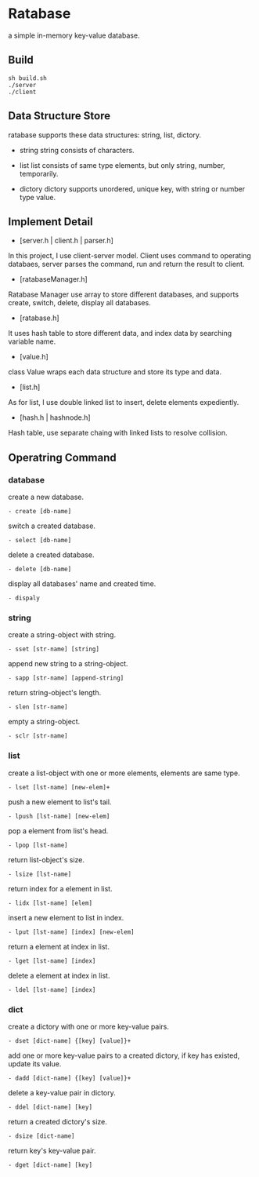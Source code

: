 # Ratabase

a simple in-memory key-value database.

## Build

```
sh build.sh
./server
./client
```

## Data Structure Store

ratabase supports these data structures: string, list, dictory.

- string
string consists of characters.

- list
list consists of same type elements, but only string, number, temporarily.

- dictory
dictory supports unordered, unique key, with string or number type value.

## Implement Detail

- [server.h | client.h | parser.h]

In this project, I use client-server model. Client uses command to operating databaes, server parses the command, run and return the result to client.

- [ratabaseManager.h]

Ratabase Manager use array to store different databases, and supports create, switch, delete, display all databases.

- [ratabase.h]

It uses hash table to store different data, and index data by searching variable name.

- [value.h]

class Value wraps each data structure and store its type and data.

- [list.h]

As for list, I use double linked list to insert, delete elements expediently.

- [hash.h | hashnode.h]

Hash table, use separate chaing with linked lists to resolve collision.

## Operatring Command

### database

create a new database.
```
- create [db-name]
```

switch a created database.
```
- select [db-name]
```

delete a created database.
```
- delete [db-name]
```

display all databases' name and created time.
```
- dispaly
```

### string

create a string-object with string.
```
- sset [str-name] [string]
```

append new string to a string-object.
```
- sapp [str-name] [append-string]
```

return string-object's length.
```
- slen [str-name]
```

empty a string-object.
```
- sclr [str-name]
```

### list

create a list-object with one or more elements, elements are same type.
```
- lset [lst-name] [new-elem]+
```

push a new element to list's tail.
```
- lpush [lst-name] [new-elem]
```

pop a element from list's head.
```
- lpop [lst-name]
```

return list-object's size.
```
- lsize [lst-name]
```

return index for a element in list.
```
- lidx [lst-name] [elem]
```

insert a new element to list in index.
```
- lput [lst-name] [index] [new-elem]
```

return a element at index in list.
```
- lget [lst-name] [index]
```

delete a element at index in list.
```
- ldel [lst-name] [index]
```

### dict

create a dictory with one or more key-value pairs.
```
- dset [dict-name] {[key] [value]}+
```

add one or more key-value pairs to a created dictory, if key has existed, update its value.
```
- dadd [dict-name] {[key] [value]}+
```

delete a key-value pair in dictory.
```
- ddel [dict-name] [key]
```

return a created dictory's size.
```
- dsize [dict-name]
```

return key's key-value pair.
```
- dget [dict-name] [key]
```
